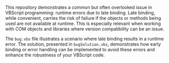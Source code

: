 This repository demonstrates a common but often overlooked issue in VBScript programming: runtime errors due to late binding.  Late binding, while convenient, carries the risk of failure if the objects or methods being used are not available at runtime. This is especially relevant when working with COM objects and libraries where version compatibility can be an issue.

The `bug.vbs` file illustrates a scenario where late binding results in a runtime error. The solution, presented in `bugSolution.vbs`, demonstrates how early binding or error handling can be implemented to avoid these errors and enhance the robustness of your VBScript code.